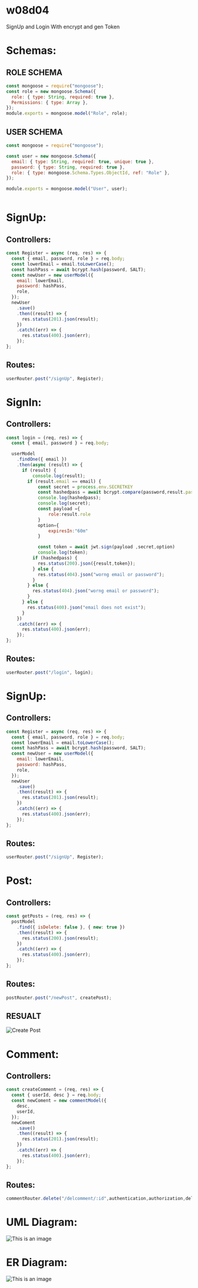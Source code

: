 # w08d04

SignUp and Login With encrypt and gen Token
# Schemas:

## ROLE SCHEMA

```js
const mongoose = require("mongoose");
const role = new mongoose.Schema({
  role: { type: String, required: true },
  Permissions: { type: Array },
});
module.exports = mongoose.model("Role", role);


```

## USER SCHEMA

```js
const mongoose = require("mongoose");

const user = new mongoose.Schema({
  email: { type: String, required: true, unique: true },
  password: { type: String, required: true },
  role: { type: mongoose.Schema.Types.ObjectId, ref: "Role" },
});

module.exports = mongoose.model("User", user);



```



# SignUp:

## Controllers:

```js
const Register = async (req, res) => {
  const { email, password, role } = req.body;
  const lowerEmail = email.toLowerCase();
  const hashPass = await bcrypt.hash(password, SALT);
  const newUser = new userModel({
    email: lowerEmail,
    password: hashPass,
    role,
  });
  newUser
    .save()
    .then((result) => {
      res.status(201).json(result);
    })
    .catch((err) => {
      res.status(400).json(err);
    });
};
```
## Routes:

```js
userRouter.post("/signUp", Register);
```


# SignIn:

## Controllers:

```js
const login = (req, res) => {
  const { email, password } = req.body;

  userModel
    .findOne({ email })
    .then(async (result) => {
      if (result) {
          console.log(result);
        if (result.email == email) {
            const secret = process.env.SECRETKEY
            const hashedpass = await bcrypt.compare(password,result.password)
            console.log(hashedpass);
            console.log(secret);
            const payload ={
                role:result.role
            }
            option={
                expiresIn:"60m"
            }

            const token = await jwt.sign(payload ,secret,option)
            console.log(token);
          if (hashedpass) {
            res.status(200).json({result,token});
          } else {
            res.status(404).json("worng email or password");
          }
        } else {
          res.status(404).json("worng email or password");
        }
      } else {
        res.status(400).json("email does not exist");
      }
    })
    .catch((err) => {
      res.status(400).json(err);
    });
};

```
## Routes:

```js
userRouter.post("/login", login);
```

# SignUp:

## Controllers:

```js
const Register = async (req, res) => {
  const { email, password, role } = req.body;
  const lowerEmail = email.toLowerCase();
  const hashPass = await bcrypt.hash(password, SALT);
  const newUser = new userModel({
    email: lowerEmail,
    password: hashPass,
    role,
  });
  newUser
    .save()
    .then((result) => {
      res.status(201).json(result);
    })
    .catch((err) => {
      res.status(400).json(err);
    });
};
```
## Routes:

```js
userRouter.post("/signUp", Register);
```


# Post:

## Controllers:

```js
const getPosts = (req, res) => {
  postModel
    .find({ isDelete: false }, { new: true })
    .then((result) => {
      res.status(200).json(result);
    })
    .catch((err) => {
      res.status(400).json(err);
    });
};

```
## Routes:

```js
postRouter.post("/newPost", createPost);
```

## RESUALT

![Create Post](https://www.photobox.co.uk/my/photo/full?photo_id=504304811737)

# Comment:

## Controllers:

```js
const createComment = (req, res) => {
  const { userId, desc } = req.body;
  const newComent = new commentModel({
    desc,
    userId,
  });
  newComent
    .save()
    .then((result) => {
      res.status(201).json(result);
    })
    .catch((err) => {
      res.status(400).json(err);
    });
};

```
## Routes:

```js
commentRouter.delete("/delcomment/:id",authentication,authorization,deletedComment);
```


# UML Diagram:

![This is an image](./dmlcomment.png)

# ER Diagram:

![This is an image](./ER0dig.png)



